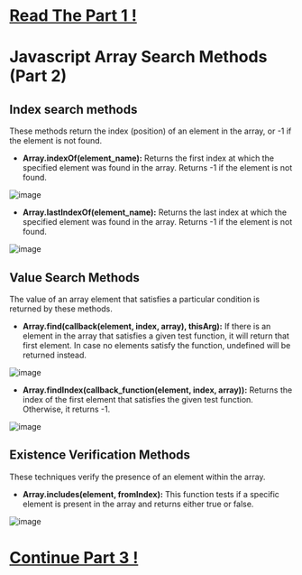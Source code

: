 # [Read The Part 1 !](https://github.com/Karlos-Eduardo-Mrqs/Construction-Html-Css-Javascript/blob/main/Interaction-Javascript/Module%205%20-%20Methods%20And%20Data%20Manipulation/Arrays-Number_12/Array_Manipulation.md)

# Javascript Array Search Methods (Part 2)
## Index search methods 
These methods return the index (position) of an element in the array, or -1 if the element is not found.

- **Array.indexOf(element_name):** Returns the first index at which the specified element was found in the array. Returns -1 if the element is not found.

![image](https://github.com/user-attachments/assets/52464b93-ab05-4e79-8a49-0fd1cd6d9e7a)

- **Array.lastIndexOf(element_name):** Returns the last index at which the specified element was found in the array. Returns -1 if the element is not found.

![image](https://github.com/user-attachments/assets/3ad951af-3f41-4b6a-9cc7-fd748be2d827)

## Value Search Methods
The value of an array element that satisfies a particular condition is returned by these methods.
- **Array.find(callback(element, index, array), thisArg):** If there is an element in the array that satisfies a given test function, it will return that first element. In case no elements satisfy the function, undefined will be returned instead.

![image](https://github.com/user-attachments/assets/4435ec0a-17b3-4106-89c5-53d62ccd8b31)

- **Array.findIndex(callback_function(element, index, array)):** Returns the index of the first element that satisfies the given test function. Otherwise, it returns -1.

![image](https://github.com/user-attachments/assets/b1fdf074-b5ba-4b52-92c2-3c40161a8a93)

## Existence Verification Methods 
These techniques verify the presence of an element within the array.

- **Array.includes(element, fromIndex):** This function tests if a specific element is present in the array and returns either true or false.

![image](https://github.com/user-attachments/assets/1b971c83-11ec-4799-8946-21aabadb5fcb)

# [Continue Part 3 !](https://github.com/Karlos-Eduardo-Mrqs/Construction-Html-Css-Javascript/blob/main/Interaction-Javascript/Module%205%20-%20Methods%20And%20Data%20Manipulation/Arrays-Number_12/Array_Map.md)
